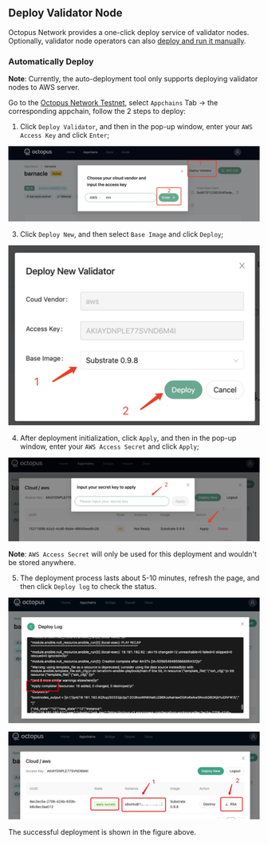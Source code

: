 ## Deploy Validator Node

Octopus Network provides a one-click deploy service of validator nodes. Optionally, validator node operators can also [deploy and run it manually](./validator-deploy-manually.md).

### Automatically Deploy

**Note**: Currently, the auto-deployment tool only supports deploying validator nodes to AWS server.

Go to the [Octopus Network Testnet](https://testnet.oct.network/), select `Appchains` Tab ->  the corresponding appchain, follow the 2 steps to deploy:

1. Click `Deploy Validator`, and then in the pop-up window, enter your `AWS Access Key` and click `Enter`;

![deploy validator](../maintain/validator_deploy.jpg)

3. Click `Deploy New`, and then select `Base Image` and click `Deploy`;

![deploy new](../maintain/validator_deploy_new.jpg)

4. After deployment initialization, click `Apply`, and then in the pop-up window, enter your `AWS Access Secret` and click `Apply`;

![deploy apply](../maintain/validator_deploy_apply.jpg)

**Note**: `AWS Access Secret` will only be used for this deployment and wouldn't be stored anywhere.

5. The deployment process lasts about 5-10 minutes, refresh the page, and then click `Deploy log` to check the status.

![deploy log](../maintain/validator_deploy_log.jpg)

![deploy success](../maintain/validator_deploy_success.jpg)

The successful deployment is shown in the figure above.
